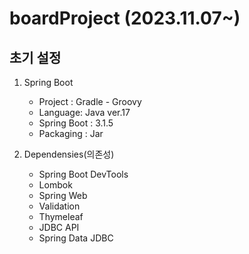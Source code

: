 # boardProject (2023.11.07~)

## 초기 설정
1. Spring Boot
    + Project : Gradle - Groovy
    + Language: Java ver.17
    + Spring Boot : 3.1.5
    + Packaging : Jar
2. Dependensies(의존성)
  
    + Spring Boot DevTools
    + Lombok
    + Spring Web
    + Validation
    + Thymeleaf
    + JDBC API
    + Spring Data JDBC

